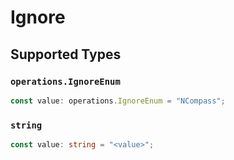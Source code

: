 # Ignore


## Supported Types

### `operations.IgnoreEnum`

```typescript
const value: operations.IgnoreEnum = "NCompass";
```

### `string`

```typescript
const value: string = "<value>";
```

